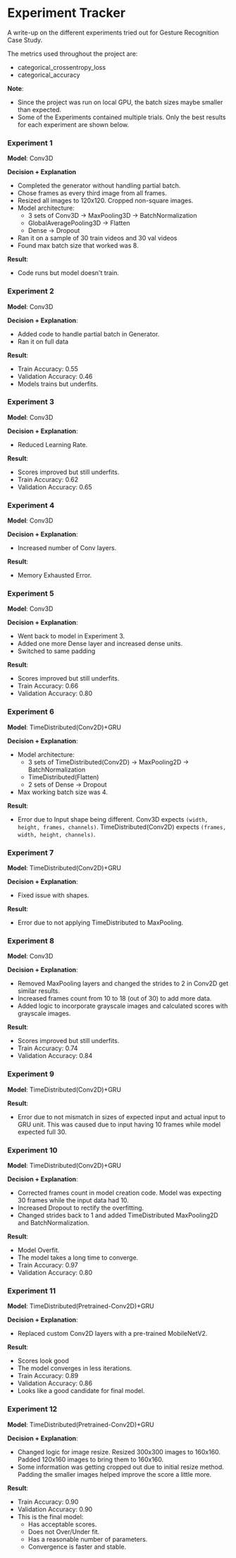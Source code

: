 # Experiment Tracker

A write-up on the different experiments tried out for Gesture Recognition Case Study.

The metrics used throughout the project are:  
- categorical_crossentropy_loss
- categorical_accuracy

**Note**:  
- Since the project was run on local GPU, the batch sizes maybe smaller than expected.
- Some of the Experiments contained multiple trials. Only the best results for each experiment are shown below.  

### Experiment 1

**Model**: Conv3D  

**Decision + Explanation**
- Completed the generator without handling partial batch.
- Chose frames as every third image from all frames.
- Resized all images to 120x120. Cropped non-square images.
- Model architecture:
  - 3 sets of Conv3D -> MaxPooling3D -> BatchNormalization
  - GlobalAveragePooling3D -> Flatten
  - Dense -> Dropout
- Ran it on a sample of 30 train videos and 30 val videos
- Found max batch size that worked was 8.  

**Result**:  
- Code runs but model doesn't train.  

### Experiment 2

**Model**: Conv3D  

**Decision + Explanation**:  
- Added code to handle partial batch in Generator.
- Ran it on full data  

**Result**:  
- Train Accuracy: 0.55
- Validation Accuracy: 0.46
- Models trains but underfits.  

### Experiment 3

**Model**: Conv3D  

**Decision + Explanation**:  
- Reduced Learning Rate.  

**Result**:  
- Scores improved but still underfits.  
- Train Accuracy: 0.62
- Validation Accuracy: 0.65  

### Experiment 4

**Model**: Conv3D  

**Decision + Explanation**:  
- Increased number of Conv layers.  

**Result**:  
- Memory Exhausted Error.  

### Experiment 5

**Model**: Conv3D  

**Decision + Explanation**:  
- Went back to model in Experiment 3.
- Added one more Dense layer and increased dense units.
- Switched to same padding  

**Result**:  
- Scores improved but still underfits.  
- Train Accuracy: 0.66
- Validation Accuracy: 0.80  

### Experiment 6

**Model**: TimeDistributed(Conv2D)+GRU  

**Decision + Explanation**:  
- Model architecture:
  - 3 sets of TimeDistributed(Conv2D) -> MaxPooling2D -> BatchNormalization
  - TimeDistributed(Flatten)
  - 2 sets of Dense -> Dropout
- Max working batch size was 4.  

**Result**:  
- Error due to Input shape being different. Conv3D expects `(width, height, frames, channels)`. TimeDistributed(Conv2D) expects `(frames, width, height, channels)`.  

### Experiment 7

**Model**: TimeDistributed(Conv2D)+GRU  

**Decision + Explanation**:  
- Fixed issue with shapes.  

**Result**:  
- Error due to not applying TimeDistributed to MaxPooling.  

### Experiment 8

**Model**: Conv3D  

**Decision + Explanation**:  
- Removed MaxPooling layers and changed the strides to 2 in Conv2D get similar results.
- Increased frames count from 10 to 18 (out of 30) to add more data.
- Added logic to incorporate grayscale images and calculated scores with grayscale images.  

**Result**:  
- Scores improved but still underfits.  
- Train Accuracy: 0.74
- Validation Accuracy: 0.84  

### Experiment 9

**Model**: TimeDistributed(Conv2D)+GRU  

**Result**:  
- Error due to not mismatch in sizes of expected input and actual input to GRU unit. This was caused due to input having 10 frames while model expected full 30.  

### Experiment 10

**Model**: TimeDistributed(Conv2D)+GRU  

**Decision + Explanation**:  
- Corrected frames count in model creation code. Model was expecting 30 frames while the input data had 10.
- Increased Dropout to rectify the overfitting.
- Changed strides back to 1 and added TimeDistributed MaxPooling2D and BatchNormalization.  

**Result**:  
- Model Overfit.  
- The model takes a long time to converge.
- Train Accuracy: 0.97
- Validation Accuracy: 0.80  

### Experiment 11

**Model**: TimeDistributed(Pretrained-Conv2D)+GRU  

**Decision + Explanation**:  
- Replaced custom Conv2D layers with a pre-trained MobileNetV2.  

**Result**:  
- Scores look good
- The model converges in less iterations.
- Train Accuracy: 0.89
- Validation Accuracy: 0.86
- Looks like a good candidate for final model.  

### Experiment 12

**Model**: TimeDistributed(Pretrained-Conv2D)+GRU  

**Decision + Explanation**:  
- Changed logic for image resize. Resized 300x300 images to 160x160. Padded 120x160 images to bring them to 160x160.  
- Some information was getting cropped out due to initial resize method. Padding the smaller images helped improve the score a little more.  

**Result**:  
- Train Accuracy: 0.90
- Validation Accuracy: 0.90
- This is the final model:
  - Has acceptable scores.
  - Does not Over/Under fit.
  - Has a reasonable number of parameters.
  - Convergence is faster and stable.  
